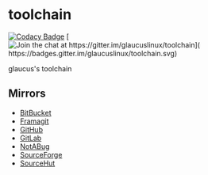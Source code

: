 # toolchain
[![Codacy Badge](
https://api.codacy.com/project/badge/Grade/5fc57d42b8f249d8ab498b2597e937be)](
https://app.codacy.com/gh/glaucuslinux/toolchain?utm_source=github.com&utm_medium=referral&utm_content=glaucuslinux/toolchain&utm_campaign=Badge_Grade_Dashboard)
[![Join the chat at https://gitter.im/glaucuslinux/toolchain](
https://badges.gitter.im/glaucuslinux/toolchain.svg)](
https://gitter.im/glaucuslinux/toolchain?utm_source=badge&utm_medium=badge&utm_campaign=pr-badge&utm_content=badge)

glaucus's toolchain

## Mirrors
*   [BitBucket](https://bitbucket.org/glaucuslinux/toolchain)
*   [Framagit](https://framagit.org/glaucuslinux/toolchain)
*   [GitHub](https://github.com/glaucuslinux/toolchain)
*   [GitLab](https://gitlab.com/glaucuslinux/toolchain)
*   [NotABug](https://notabug.org/glaucuslinux/toolchain)
*   [SourceForge](https://git.code.sf.net/p/glaucuslinux/toolchain)
*   [SourceHut](https://git.sr.ht/~glaucuslinux/toolchain)
